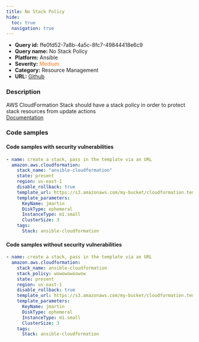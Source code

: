```yaml
---
title: No Stack Policy
hide:
  toc: true
  navigation: true
---
```


<style>
  .highlight .hll {
    background-color: #ff171742;
  }
  .md-content {
    max-width: 1100px;
    margin: 0 auto;
  }
</style>

-   **Query id:** ffe0fd52-7a8b-4a5c-8fc7-49844418e6c9
-   **Query name:** No Stack Policy
-   **Platform:** Ansible
-   **Severity:** <span style="color:#ff7213">Medium</span>
-   **Category:** Resource Management
-   **URL:** [Github](https://github.com/Checkmarx/kics/tree/master/assets/queries/ansible/aws/no_stack_policy)

### Description
AWS CloudFormation Stack should have a stack policy in order to protect stack resources from update actions<br>
[Documentation](https://docs.ansible.com/ansible/latest/collections/amazon/aws/cloudformation_module.html)

### Code samples
#### Code samples with security vulnerabilities
```yaml title="Positive test num. 1 - yaml file" hl_lines="2"
- name: create a stack, pass in the template via an URL
  amazon.aws.cloudformation:
    stack_name: "ansible-cloudformation"
    state: present
    region: us-east-1
    disable_rollback: true
    template_url: https://s3.amazonaws.com/my-bucket/cloudformation.template
    template_parameters:
      KeyName: jmartin
      DiskType: ephemeral
      InstanceType: m1.small
      ClusterSize: 3
    tags:
      Stack: ansible-cloudformation

```


#### Code samples without security vulnerabilities
```yaml title="Negative test num. 1 - yaml file"
- name: create a stack, pass in the template via an URL
  amazon.aws.cloudformation:
    stack_name: ansible-cloudformation
    stack_policy: wowowowoowow
    state: present
    region: us-east-1
    disable_rollback: true
    template_url: https://s3.amazonaws.com/my-bucket/cloudformation.template
    template_parameters:
      KeyName: jmartin
      DiskType: ephemeral
      InstanceType: m1.small
      ClusterSize: 3
    tags:
      Stack: ansible-cloudformation

```
